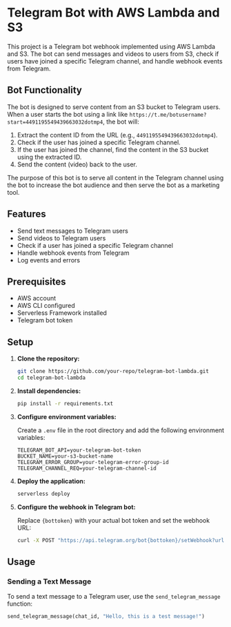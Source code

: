 # Telegram Bot with AWS Lambda and S3

This project is a Telegram bot webhook implemented using AWS Lambda and S3. The bot can send messages and videos to users from S3, check if users have joined a specific Telegram channel, and handle webhook events from Telegram.

## Bot Functionality

The bot is designed to serve content from an S3 bucket to Telegram users. When a user starts the bot using a link like `https://t.me/botusername?start=4491195549439663032dotmp4`, the bot will:

1. Extract the content ID from the URL (e.g., `4491195549439663032dotmp4`).
2. Check if the user has joined a specific Telegram channel.
3. If the user has joined the channel, find the content in the S3 bucket using the extracted ID.
4. Send the content (video) back to the user.

The purpose of this bot is to serve all content in the Telegram channel using the bot to increase the bot audience and then serve the bot as a marketing tool.

## Features

- Send text messages to Telegram users
- Send videos to Telegram users
- Check if a user has joined a specific Telegram channel
- Handle webhook events from Telegram
- Log events and errors

## Prerequisites

- AWS account
- AWS CLI configured
- Serverless Framework installed
- Telegram bot token

## Setup

1. **Clone the repository:**

    ```sh
    git clone https://github.com/your-repo/telegram-bot-lambda.git
    cd telegram-bot-lambda
    ```

2. **Install dependencies:**

    ```sh
    pip install -r requirements.txt
    ```

3. **Configure environment variables:**

    Create a `.env` file in the root directory and add the following environment variables:

    ```env
    TELEGRAM_BOT_API=your-telegram-bot-token
    BUCKET_NAME=your-s3-bucket-name
    TELEGRAM_ERROR_GROUP=your-telegram-error-group-id
    TELEGRAM_CHANNEL_REQ=your-telegram-channel-id
    ```

4. **Deploy the application:**

    ```sh
    serverless deploy
    ```

5. **Configure the webhook in Telegram bot:**

    Replace `{bottoken}` with your actual bot token and set the webhook URL:

    ```sh
    curl -X POST "https://api.telegram.org/bot{bottoken}/setWebhook?url=https://your-api-gateway-url/webhook"
    ```

## Usage

### Sending a Text Message

To send a text message to a Telegram user, use the `send_telegram_message` function:

```python
send_telegram_message(chat_id, "Hello, this is a test message!")